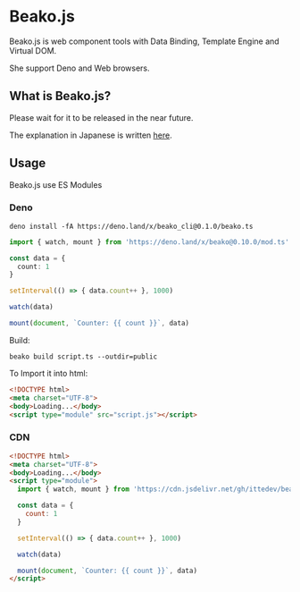 # Beako.js

Beako.js is web component tools with Data Binding, Template Engine and Virtual DOM.

She support Deno and Web browsers.


## What is Beako.js?

Please wait for it to be released in the near future.

The explanation in Japanese is written [here](https://zenn.dev/itte/articles/54dfdf99622e40).

## Usage

Beako.js use ES Modules

### Deno

```shell
deno install -fA https://deno.land/x/beako_cli@0.1.0/beako.ts
```

```ts
import { watch, mount } from 'https://deno.land/x/beako@0.10.0/mod.ts'

const data = {
  count: 1
}

setInterval(() => { data.count++ }, 1000)

watch(data)

mount(document, `Counter: {{ count }}`, data)
```

Build:

```shell
beako build script.ts --outdir=public
```

To Import it into html:

```html
<!DOCTYPE html>
<meta charset="UTF-8">
<body>Loading...</body>
<script type="module" src="script.js"></script>
```

### CDN

```html
<!DOCTYPE html>
<meta charset="UTF-8">
<body>Loading...</body>
<script type="module">
  import { watch, mount } from 'https://cdn.jsdelivr.net/gh/ittedev/beako@0.10.0/beako.js'

  const data = {
    count: 1
  }

  setInterval(() => { data.count++ }, 1000)

  watch(data)

  mount(document, `Counter: {{ count }}`, data)
</script>
```

